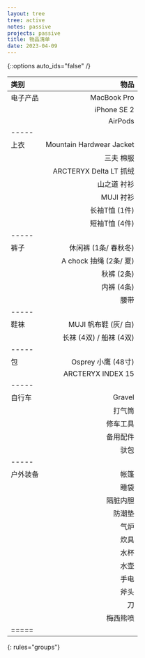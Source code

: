 ```yaml
---
layout: tree
tree: active
notes: passive
projects: passive
title: 物品清单
date: 2023-04-09
---
```



{::options auto_ids="false" /}


| 类别       | 物品                                 |
|:-----------|-------------------------------------:|
| 电子产品   | MacBook Pro                          |
|            | iPhone SE 2                          |
|            | AirPods                              |
|-----
| 上衣       | Mountain Hardwear Jacket             |
|            | 三夫 棉服                            | 
|            | ARCTERYX Delta LT 抓绒               |
|            | 山之道 衬衫                          |
|            | MUJI 衬衫                            |
|            | 长袖T恤 (1件)                        |
|            | 短袖T恤 (4件)                        |
|-----
| 裤子       | 休闲裤 (1条/ 春秋冬)                 | 
|            | A chock 抽绳 (2条/ 夏)               |
|            | 秋裤 (2条)                           |
|            | 内裤 (4条)                           |
|            | 腰带                                 |
|-----
| 鞋袜       | MUJI 帆布鞋 (灰/ 白)                 |
|            | 长袜 (4双) / 船袜 (4双)              |
|-----
| 包         | Osprey 小鹰 (48寸)                   |
|            | ARCTERYX INDEX 15                    |
|-----
| 自行车     | Gravel                               |
|            | 打气筒                               |
|            | 修车工具                             |
|            | 备用配件                             |
|            | 驮包                                 |
|-----
| 户外装备   | 帐篷                                 |
|            | 睡袋                                 |
|            | 隔脏内胆                             |
|            | 防潮垫                               |
|            | 气炉                                 |
|            | 炊具                                 |
|            | 水杯                                 |
|            | 水壶                                 |
|            | 手电                                 |
|            | 斧头                                 |
|            | 刀                                   |
|            | 梅西熊喷                             |
|=====
{: rules="groups"}

